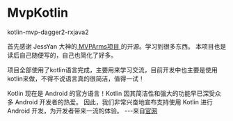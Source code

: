# MvpKotlin
kotlin-mvp-dagger2-rxjava2

首先感谢 JessYan 大神的<a href="https://github.com/JessYanCoding/MVPArms"> MVPArms项目 </a> 的开源。学习到很多东西。
本项目也是读后自己随便写的，自己也简化了好多。

项目全部使用了kotlin语言完成，主要用来学习交流，目前开发中也主要是使用kotlin来做，不得不说语言真的很简洁，值得一试！

Kotlin 现在是 Android 的官方语言！Kotlin 因其简洁性和强大的功能早已深受众多 Android 开发者的热爱。
因此，我们非常兴奋地宣布支持使用 Kotlin 进行 Android 开发，为开发者带来一流的体验。 ---来自<a href="https://developer.android.google.cn/index.html">官网</a>

